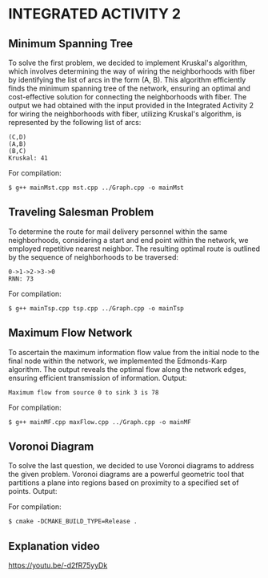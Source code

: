 # INTEGRATED ACTIVITY 2

## Minimum Spanning Tree

To solve the first problem, we decided to implement Kruskal's algorithm, which involves determining the way of wiring the neighborhoods with fiber by identifying the list of arcs in the form (A, B). This algorithm efficiently finds the minimum spanning tree of the network, ensuring an optimal and cost-effective solution for connecting the neighborhoods with fiber.
   The output we had obtained with the input provided in the Integrated Activity 2 for wiring the neighborhoods with fiber, utilizing Kruskal's algorithm, is represented by the following list of arcs:

```
(C,D)
(A,B)
(B,C)
Kruskal: 41
```

For compilation: 
```
$ g++ mainMst.cpp mst.cpp ../Graph.cpp -o mainMst
```

## Traveling Salesman Problem

To determine the route for mail delivery personnel within the same neighborhoods, considering a start and end point within the network, we employed repetitive nearest neighbor. The resulting optimal route is outlined by the sequence of neighborhoods to be traversed:
```
0->1->2->3->0
RNN: 73
```

For compilation: 
```
$ g++ mainTsp.cpp tsp.cpp ../Graph.cpp -o mainTsp
```

## Maximum Flow Network 

To ascertain the maximum information flow value from the initial node to the final node within the network, we implemented the Edmonds-Karp algorithm. The output reveals the optimal flow along the network edges, ensuring efficient transmission of information.
Output:
```
Maximum flow from source 0 to sink 3 is 78
```
For compilation: 
```
$ g++ mainMF.cpp maxFlow.cpp ../Graph.cpp -o mainMF
```

## Voronoi Diagram

To solve the last question, we decided to use Voronoi diagrams to address the given problem. Voronoi diagrams are a powerful geometric tool that partitions a plane into regions based on proximity to a specified set of points.
Output:

For compilation: 
```
$ cmake -DCMAKE_BUILD_TYPE=Release .
```

## Explanation video

https://youtu.be/-d2fR75yyDk
